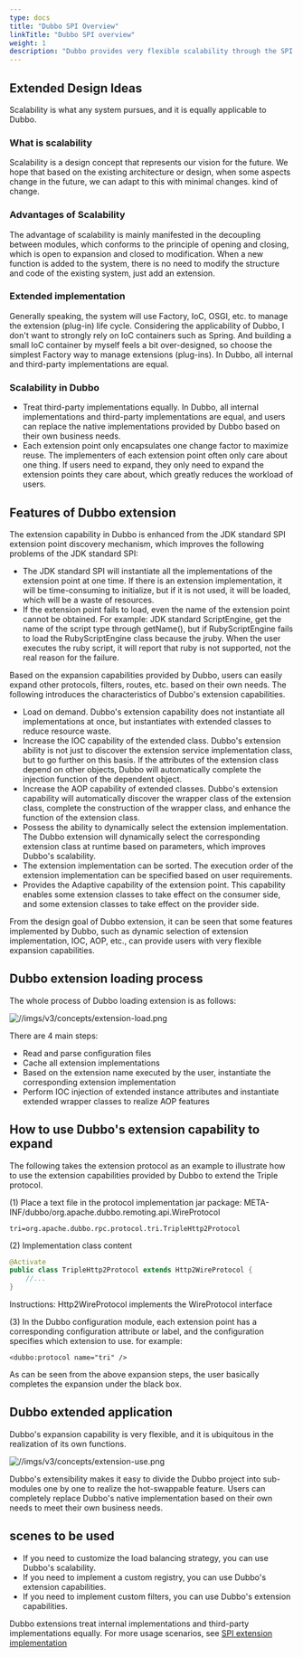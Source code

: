 ```yaml
---
type: docs
title: "Dubbo SPI Overview"
linkTitle: "Dubbo SPI overview"
weight: 1
description: "Dubbo provides very flexible scalability through the SPI mechanism"
---
```


## Extended Design Ideas

Scalability is what any system pursues, and it is equally applicable to Dubbo.

### What is scalability

Scalability is a design concept that represents our vision for the future. We hope that based on the existing architecture or design, when some aspects change in the future, we can adapt to this with minimal changes. kind of change.

### Advantages of Scalability

The advantage of scalability is mainly manifested in the decoupling between modules, which conforms to the principle of opening and closing, which is open to expansion and closed to modification. When a new function is added to the system, there is no need to modify the structure and code of the existing system, just add an extension.

### Extended implementation

Generally speaking, the system will use Factory, IoC, OSGI, etc. to manage the extension (plug-in) life cycle. Considering the applicability of Dubbo, I don't want to strongly rely on IoC containers such as Spring.
And building a small IoC container by myself feels a bit over-designed, so choose the simplest Factory way to manage extensions (plug-ins). In Dubbo, all internal and third-party implementations are equal.

### Scalability in Dubbo

* Treat third-party implementations equally. In Dubbo, all internal implementations and third-party implementations are equal, and users can replace the native implementations provided by Dubbo based on their own business needs.
* Each extension point only encapsulates one change factor to maximize reuse. The implementers of each extension point often only care about one thing. If users need to expand, they only need to expand the extension points they care about, which greatly reduces the workload of users.

## Features of Dubbo extension

The extension capability in Dubbo is enhanced from the JDK standard SPI extension point discovery mechanism, which improves the following problems of the JDK standard SPI:

* The JDK standard SPI will instantiate all the implementations of the extension point at one time. If there is an extension implementation, it will be time-consuming to initialize, but if it is not used, it will be loaded, which will be a waste of resources.
* If the extension point fails to load, even the name of the extension point cannot be obtained. For example: JDK standard ScriptEngine, get the name of the script type through getName(), but if RubyScriptEngine fails to load the RubyScriptEngine class because the jruby. When the user executes the ruby script, it will report that ruby is not supported, not the real reason for the failure.

Based on the expansion capabilities provided by Dubbo, users can easily expand other protocols, filters, routes, etc. based on their own needs. The following introduces the characteristics of Dubbo's extension capabilities.

* Load on demand. Dubbo's extension capability does not instantiate all implementations at once, but instantiates with extended classes to reduce resource waste.
* Increase the IOC capability of the extended class. Dubbo's extension ability is not just to discover the extension service implementation class, but to go further on this basis. If the attributes of the extension class depend on other objects, Dubbo will automatically complete the injection function of the dependent object.
* Increase the AOP capability of extended classes. Dubbo's extension capability will automatically discover the wrapper class of the extension class, complete the construction of the wrapper class, and enhance the function of the extension class.
* Possess the ability to dynamically select the extension implementation. The Dubbo extension will dynamically select the corresponding extension class at runtime based on parameters, which improves Dubbo's scalability.
* The extension implementation can be sorted. The execution order of the extension implementation can be specified based on user requirements.
* Provides the Adaptive capability of the extension point. This capability enables some extension classes to take effect on the consumer side, and some extension classes to take effect on the provider side.

From the design goal of Dubbo extension, it can be seen that some features implemented by Dubbo, such as dynamic selection of extension implementation, IOC, AOP, etc., can provide users with very flexible expansion capabilities.

## Dubbo extension loading process

The whole process of Dubbo loading extension is as follows:

![//imgs/v3/concepts/extension-load.png](/imgs/v3/concepts/extension-load.png)

There are 4 main steps:
* Read and parse configuration files
* Cache all extension implementations
* Based on the extension name executed by the user, instantiate the corresponding extension implementation
* Perform IOC injection of extended instance attributes and instantiate extended wrapper classes to realize AOP features

## How to use Dubbo's extension capability to expand

The following takes the extension protocol as an example to illustrate how to use the extension capabilities provided by Dubbo to extend the Triple protocol.

(1) Place a text file in the protocol implementation jar package: META-INF/dubbo/org.apache.dubbo.remoting.api.WireProtocol
```text
tri=org.apache.dubbo.rpc.protocol.tri.TripleHttp2Protocol
```

(2) Implementation class content
```java
@Activate
public class TripleHttp2Protocol extends Http2WireProtocol {
    //...
}
```

Instructions: Http2WireProtocol implements the WireProtocol interface

(3) In the Dubbo configuration module, each extension point has a corresponding configuration attribute or label, and the configuration specifies which extension to use. for example:
```text
<dubbo:protocol name="tri" />
```

As can be seen from the above expansion steps, the user basically completes the expansion under the black box.

## Dubbo extended application

Dubbo's expansion capability is very flexible, and it is ubiquitous in the realization of its own functions.

![//imgs/v3/concepts/extension-use.png](/imgs/v3/concepts/extension-use.png)

Dubbo's extensibility makes it easy to divide the Dubbo project into sub-modules one by one to realize the hot-swappable feature. Users can completely replace Dubbo's native implementation based on their own needs to meet their own business needs.

## scenes to be used

* If you need to customize the load balancing strategy, you can use Dubbo's scalability.
* If you need to implement a custom registry, you can use Dubbo's extension capabilities.
* If you need to implement custom filters, you can use Dubbo's extension capabilities.

Dubbo extensions treat internal implementations and third-party implementations equally. For more usage scenarios, see [SPI extension implementation](../description/)
